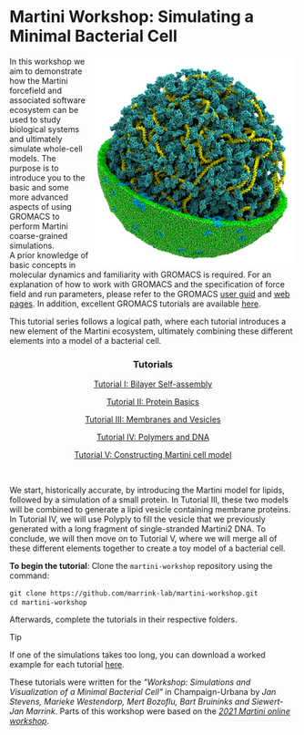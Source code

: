 
# Martini Workshop: Simulating a Minimal Bacterial Cell

<img align="right" width="365" height="365" src="./figures/cell.png">

In this workshop we aim to demonstrate how the Martini forcefield and associated software ecosystem can be used to study biological systems and ultimately simulate whole-cell models. The purpose is to introduce you to the basic and some more advanced aspects of using GROMACS to perform Martini coarse-grained simulations.<br>
A prior knowledge of basic concepts in molecular dynamics and familiarity with GROMACS is required. For an explanation of how to work with GROMACS and the specification of force field and run parameters, please refer to the GROMACS [user guid](https://manual.gromacs.org/current/user-guide/index.html) and [web pages](www.gromacs.org). In addition, excellent GROMACS tutorials are available [here](https://tutorials.gromacs.org/).

This tutorial series follows a logical path, where each tutorial introduces a new element of the Martini ecosystem, ultimately combining these different elements into a model of a bacterial cell. 
<br>
<div align="center">

### Tutorials

[Tutorial I: Bilayer Self-assembly](01_bilayer_self_assembly/tutorial.md)
	
[Tutorial II: Protein Basics](02_protein_basics/tutorial.md)
	
[Tutorial III: Membranes and Vesicles](03_membranes_and_vesicles/tutorial.md)
	
[Tutorial IV: Polymers and DNA](04_polymers_and_DNA/tutorial.md)
	
[Tutorial V: Constructing Martini cell model](05_constructing_martini_cell/tutorial.md)	
	
</div>

<br>

We start, historically accurate, by introducing the Martini model for lipids, followed by a simulation of a small protein. In Tutorial III, these two models will be combined to generate a lipid vesicle containing membrane proteins. In Tutorial IV, we will use Polyply to fill the vesicle that we previously generated with a long fragment of single-stranded Martini2 DNA. To conclude, we will then move on to Tutorial V, where we will merge all of these different elements together to create a toy model of a bacterial cell.

**To begin the tutorial**: Clone the `martini-workshop` repository using the command:

```
git clone https://github.com/marrink-lab/martini-workshop.git
cd martini-workshop
```

Afterwards, complete the tutorials in their respective folders.


> [!TIP] 
> If one of the simulations takes too long, you can download a worked example for each tutorial [here](https://github.com/marrink-lab/martini-workshop/...).

These tutorials were written for the *"Workshop: Simulations and Visualization of a Minimal Bacterial Cell"* in Champaign-Urbana by *Jan Stevens, Marieke Westendorp, Mert Bozoflu, Bart Bruininks and Siewert-Jan Marrink*. Parts of this workshop were based on the [*2021 Martini online workshop*](http://cgmartini.nl/index.php/2021-martini-online-workshop).


